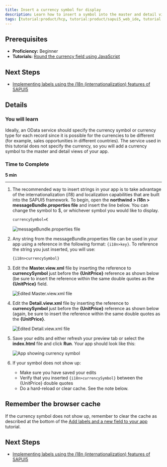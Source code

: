 ```yaml
---
title: Insert a currency symbol for display
description: Learn how to insert a symbol into the master and detail views of your app.
tags: [tutorial:product/hcp, tutorial:product/sapui5_web_ide, tutorial:product/mobile, tutorial:interest/gettingstarted, tutorial:product/sap_ui5]
---
```


## Prerequisites
 - **Proficiency:** Beginner
 - **Tutorials:** [Round the currency field using JavaScript](http://go.sap.com/developer/tutorials/hcp-webide-round-currency.html)

## Next Steps
 - [Implementing labels using the i18n (internationalization) features of SAPUI5](http://go.sap.com/developer/tutorials/hcp-webide-labels-i18n.html)

## Details

### You will learn
Ideally, an OData service should specify the currency symbol or currency type for each record since it is possible for the currencies to be different (for example, sales opportunities in different countries). The service used in this tutorial does not specify the currency, so you will add a currency symbol to the master and detail views of your app.

### Time to Complete
**5 min**

---

1. The recommended way to insert strings in your app is to take advantage of the internationalization (i18) and localization capabilities that are built into the SAPUI5 framework. To begin, open the **northwind > i18n > messageBundle.properties file** and insert the line below. You can change the symbol to $, or whichever symbol you would like to display.

    ```xml
    currencySymbol=€
    ```

    ![messageBundle.properties file](https://raw.githubusercontent.com/SAPDocuments/Tutorials/master/tutorials/hcp-webide-insert-currency-symbol/mob2-3_1.png)

2.  Any string from the messageBundle.properties file can be used in your app using a reference in the following format: `{i18n>key}`. To reference the string you just inserted, you will use:

    ```xml
    {i18n>currencySymbol}
    ```
3. Edit the **Master.view.xml** file by inserting the reference to **currencySymbol** just before the **{UnitPrice}** reference as shown below (be sure to insert the reference within the same double quotes as the **{UnitPrice}** field.


    ![Edited Master.view.xml file](https://raw.githubusercontent.com/SAPDocuments/Tutorials/master/tutorials/hcp-webide-insert-currency-symbol/mob2-3_3.png)

4. Edit the **Detail.view.xml** file by inserting the reference to **currencySymbol** just before the **{UnitPrice}** reference as shown below (again, be sure to insert the reference within the same double quotes as the **{UnitPrice}**.

    ![Edited Detail.view.xml file](https://raw.githubusercontent.com/SAPDocuments/Tutorials/master/tutorials/hcp-webide-insert-currency-symbol/mob2-3_4.png)

5. Save your edits and either refresh your preview tab or select the **index.html** file and click **Run**. Your app should look like this:


    ![App showing currency symbol](https://raw.githubusercontent.com/SAPDocuments/Tutorials/master/tutorials/hcp-webide-insert-currency-symbol/mob2-3_5.png)

6. If your symbol does not show up:
    * Make sure you have saved your edits
    * Verify that you inserted `{i18n>currencySymbol}` between the {UnitPrice} double quotes
    * Do a hard-reload or clear cache. See the note below.

## Remember the browser cache
If the currency symbol does not show up, remember to clear the cache as described at the bottom of the [Add labels and a new field to your app](http://go.sap.com/developer/tutorials/hcp-webide-add-labels-field.html) tutorial.

## Next Steps
 - [Implementing labels using the i18n (internationalization) features of SAPUI5](http://go.sap.com/developer/tutorials/hcp-webide-labels-i18n.html)
